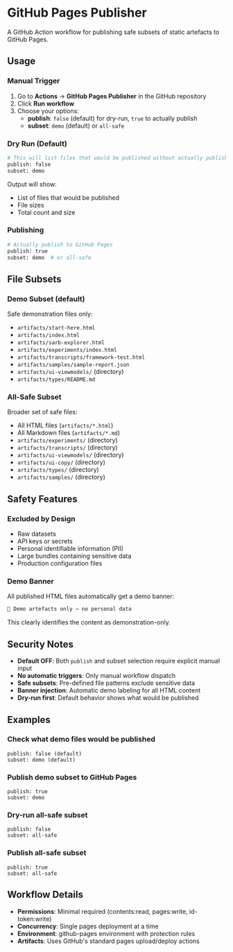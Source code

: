 # GitHub Pages Publisher

A GitHub Action workflow for publishing safe subsets of static artefacts to GitHub Pages.

## Usage

### Manual Trigger

1. Go to **Actions** → **GitHub Pages Publisher** in the GitHub repository
2. Click **Run workflow**
3. Choose your options:
   - **publish**: `false` (default) for dry-run, `true` to actually publish
   - **subset**: `demo` (default) or `all-safe`

### Dry Run (Default)

```bash
# This will list files that would be published without actually publishing
publish: false
subset: demo
```

Output will show:
- List of files that would be published
- File sizes
- Total count and size

### Publishing

```bash
# Actually publish to GitHub Pages
publish: true
subset: demo  # or all-safe
```

## File Subsets

### Demo Subset (default)
Safe demonstration files only:
- `artifacts/start-here.html`
- `artifacts/index.html`
- `artifacts/sarb-explorer.html`
- `artifacts/experiments/index.html`
- `artifacts/transcripts/framework-test.html`
- `artifacts/samples/sample-report.json`
- `artifacts/ui-viewmodels/` (directory)
- `artifacts/types/README.md`

### All-Safe Subset
Broader set of safe files:
- All HTML files (`artifacts/*.html`)
- All Markdown files (`artifacts/*.md`)
- `artifacts/experiments/` (directory)
- `artifacts/transcripts/` (directory)
- `artifacts/ui-viewmodels/` (directory)
- `artifacts/ui-copy/` (directory)
- `artifacts/types/` (directory)
- `artifacts/samples/` (directory)

## Safety Features

### Excluded by Design
- Raw datasets
- API keys or secrets
- Personal identifiable information (PII)
- Large bundles containing sensitive data
- Production configuration files

### Demo Banner
All published HTML files automatically get a demo banner:
```html
🚀 Demo artefacts only — no personal data
```

This clearly identifies the content as demonstration-only.

## Security Notes

- **Default OFF**: Both `publish` and subset selection require explicit manual input
- **No automatic triggers**: Only manual workflow dispatch
- **Safe subsets**: Pre-defined file patterns exclude sensitive data
- **Banner injection**: Automatic demo labeling for all HTML content
- **Dry-run first**: Default behavior shows what would be published

## Examples

### Check what demo files would be published
```
publish: false (default)
subset: demo (default)
```

### Publish demo subset to GitHub Pages
```
publish: true
subset: demo
```

### Dry-run all-safe subset
```
publish: false
subset: all-safe
```

### Publish all-safe subset
```
publish: true
subset: all-safe
```

## Workflow Details

- **Permissions**: Minimal required (contents:read, pages:write, id-token:write)
- **Concurrency**: Single pages deployment at a time
- **Environment**: github-pages environment with protection rules
- **Artifacts**: Uses GitHub's standard pages upload/deploy actions